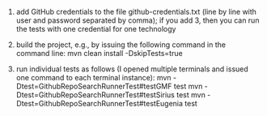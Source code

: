 1) add GitHub credentials to the file github-credentials.txt (line by line with user and password separated by comma); if you add 3, then you can run the tests with one credential for one technology

2) build the project, e.g., by issuing the following command in the command line: mvn clean install -DskipTests=true

3) run individual tests as follows (I opened multiple terminals and issued one command to each terminal instance):
mvn -Dtest=GithubRepoSearchRunnerTest#testGMF test
mvn -Dtest=GithubRepoSearchRunnerTest#testSirius test
mvn -Dtest=GithubRepoSearchRunnerTest#testEugenia test

